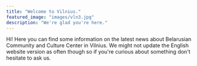 ```yaml
---
title: "Welcome to Vilnius."
featured_image: "images/vln3.jpg"
description: "We're glad you're here."
---
```

Hi! Here you can find some information on the latest news about Belarusian Community and Culture Center in Vilnius. We might not update the English website version as often though so if you're curious about something don't hesitate to ask us.